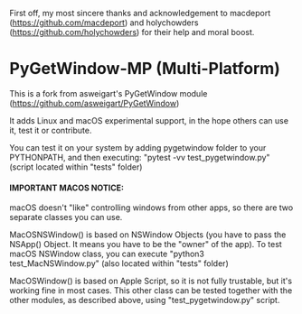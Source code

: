 First off, my most sincere thanks and acknowledgement to macdeport (https://github.com/macdeport) and holychowders (https://github.com/holychowders) for their help and moral boost.

PyGetWindow-MP (Multi-Platform)
==============================

This is a fork from asweigart's PyGetWindow module (https://github.com/asweigart/PyGetWindow)

It adds Linux and macOS experimental support, in the hope others can use it, test it or contribute.

You can test it on your system by adding pygetwindow folder to your PYTHONPATH, and then executing: "pytest -vv test_pygetwindow.py" (script located within "tests" folder)

#### IMPORTANT MACOS NOTICE:

macOS doesn't "like" controlling windows from other apps, so there are two separate classes you can use.

MacOSNSWindow() is based on NSWindow Objects (you have to pass the NSApp() Object. It means you have to be the "owner" of the app).
To test macOS NSWindow class, you can execute "python3 test_MacNSWindow.py" (also located within "tests" folder)

MacOSWindow() is based on Apple Script, so it is not fully trustable, but it's working fine in most cases.
This other class can be tested together with the other modules, as described above, using "test_pygetwindow.py" script.
